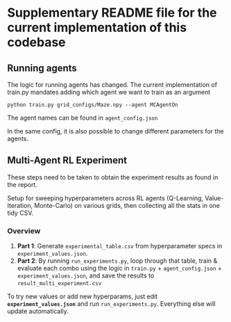 # Supplementary README file for the current implementation of this codebase

## Running agents

The logic for running agents has changed. The current implementation of train.py mandates adding which agent we want to train as an argument

`python train.py grid_configs/Maze.npy --agent MCAgentOn`

The agent names can be found in `agent_config.json`

In the same config, it is also possible to change different parameters for the agents.

## Multi-Agent RL Experiment

These steps need to be taken to obtain the experiment results as found in the report.

Setup for sweeping hyperparameters across RL agents (Q-Learning, Value-Iteration, Monte-Carlo) on various grids, then collecting all the stats in one tidy CSV.

### Overview

1. **Part 1**: Generate `experimental_table.csv` from hyperparameter specs in `experiment_values.json`.
2. **Part 2**: By running `run_experiments.py`, loop through that table, train & evaluate each combo using the logic in `train.py` + `agent_config.json` + `experiment_values.json`, and save the results to `result_multi_experiment.csv`

To try new values or add new hyperparams, just edit **`experiment_values.json`** and run `run_experiments.py`. Everything else will update automatically.
